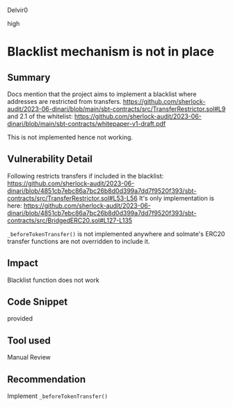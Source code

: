 Delvir0

high

# Blacklist mechanism is not in place

## Summary
Docs mention that the project aims to implement a blacklist where addresses are restricted from transfers.
https://github.com/sherlock-audit/2023-06-dinari/blob/main/sbt-contracts/src/TransferRestrictor.sol#L9
and 2.1 of the whitelist:
https://github.com/sherlock-audit/2023-06-dinari/blob/main/sbt-contracts/whitepaper-v1-draft.pdf

This is not implemented hence not working.
## Vulnerability Detail
Following restricts transfers if included in the blacklist:
https://github.com/sherlock-audit/2023-06-dinari/blob/4851cb7ebc86a7bc26b8d0d399a7dd7f9520f393/sbt-contracts/src/TransferRestrictor.sol#L53-L56
It's only implementation is here:
https://github.com/sherlock-audit/2023-06-dinari/blob/4851cb7ebc86a7bc26b8d0d399a7dd7f9520f393/sbt-contracts/src/BridgedERC20.sol#L127-L135

`_beforeTokenTransfer()` is not implemented anywhere and solmate's ERC20 transfer functions are not overridden to include it.
## Impact
Blacklist function does not work
## Code Snippet
provided
## Tool used

Manual Review

## Recommendation
Implement `_beforeTokenTransfer()`